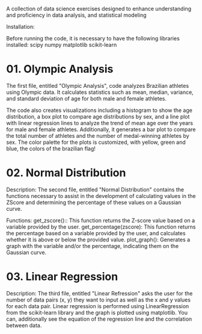  A collection of data science exercises designed to enhance understanding and proficiency in data analysis, and statistical modeling

Installation:

Before running the code, it is necessary to have the following libraries installed:
scipy
numpy
matplotlib
scikit-learn

# 01. Olympic Analysis 
The first file, entitled "Olympic Analysis", code analyzes Brazilian athletes using Olympic data. It calculates statistics such as mean, median, variance, and standard deviation of age for both male and female athletes.

The code also creates visualizations including a histogram to show the age distribution, a box plot to compare age distributions by sex, and a line plot with linear regression lines to analyze the trend of mean age over the years for male and female athletes. Additionally, it generates a bar plot to compare the total number of athletes and the number of medal-winning athletes by sex. The color palette for the plots is customized, with yellow, green and blue, the colors of the brazilian flag! 

# 02. Normal Distribution

Description:
The second file, entitled "Normal Distribution" contains the functions necessary to assist in the development of calculating values in the ZScore and determining the percentage of these values on a Gaussian curve.

Functions:
get_zscore():: This function returns the Z-score value based on a variable provided by the user.
get_percentage(zscore): This function returns the percentage based on a variable provided by the user, and calculates whether it is above or below the provided value.
plot_graph(): Generates a graph with the variable and/or the percentage, indicating them on the Gaussian curve.

# 03. Linear Regression

Description:
The third file, entitled "Linear Refression" asks the user for the number of data pairs (x, y) they want to input as well as the x and y values for each data pair. Linear regression is performed using LinearRegression from the scikit-learn library and the graph is plotted using matplotlib. You can, additionally see the equation of the regression line and the correlation between data.

